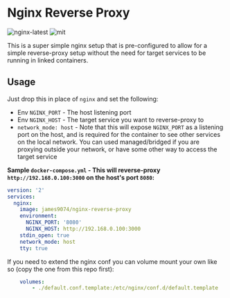 # Nginx Reverse Proxy
![nginx-latest](https://img.shields.io/badge/nginx-latest-brightgreen.svg) ![mit](https://img.shields.io/badge/license-MIT-blue.svg)

This is a super simple nginx setup that is pre-configured to allow for a simple reverse-proxy setup without the need for target services to be running in linked containers.


## Usage

Just drop this in place of `nginx` and set the following:
* Env `NGINX_PORT` - The host listening port
* Env `NGINX_HOST` - The target service you want to reverse-proxy to
* `network_mode: host`  - Note that this will expose `NGINX_PORT` as a listening port on the host, and is required for the container to see other services on the local network. You can used managed/bridged if you are proxying outside your network, or have some other way to access the target service

**Sample `docker-compose.yml` - This will reverse-proxy `http://192.168.0.100:3000` on the host's port `8080`:**
```YAML
version: '2'
services:
  nginx:
    image: james9074/nginx-reverse-proxy
    environment:
      NGINX_PORT: '8080'
      NGINX_HOST: http://192.168.0.100:3000
    stdin_open: true
    network_mode: host
    tty: true
```

If you need to extend the nginx conf you can volume mount your own like so (copy the one from this repo first):
```YAML
    volumes:
        - ./default.conf.template:/etc/nginx/conf.d/default.template
```

